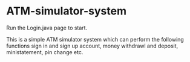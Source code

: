 # ATM-simulator-system

Run the Login.java page to start.

This is a simple ATM simulator system which can  perform the following functions sign in and sign up account, money withdrawl and deposit, ministatement, pin change etc.
